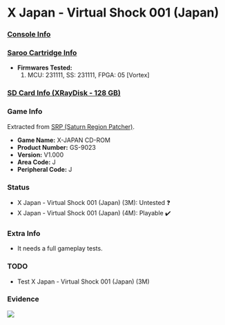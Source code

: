# X Japan - Virtual Shock 001 (Japan)

### [Console Info](../../../../../Info/Consoles/VA13/README.md)

### [Saroo Cartridge Info](../../../../../Info/Cartridges/RetroGameParadiseStore/1.32F/README.md)

- <b>Firmwares Tested:</b>
  1. MCU: 231111, SS: 231111, FPGA: 05 [Vortex]

### [SD Card Info (XRayDisk - 128 GB)](../../../../../Info/SdCards/XRayDisk/128GB/fat32/README.md)

### Game Info

Extracted from [SRP (Saturn Region Patcher)](https://segaxtreme.net/resources/saturn-region-patcher.81/download).

- <b>Game Name:</b> X-JAPAN CD-ROM
- <b>Product Number:</b> GS-9023
- <b>Version:</b> V1.000
- <b>Area Code:</b> J
- <b>Peripheral Code:</b> J

### Status

- X Japan - Virtual Shock 001 (Japan) (3M): Untested :question:
- X Japan - Virtual Shock 001 (Japan) (4M): Playable :heavy_check_mark:

### Extra Info

- It needs a full gameplay tests.

### TODO

- Test X Japan - Virtual Shock 001 (Japan) (3M)

### Evidence

[![](https://img.youtube.com/vi/hk0yGuqSPlI/0.jpg)](https://www.youtube.com/watch?v=hk0yGuqSPlI)

